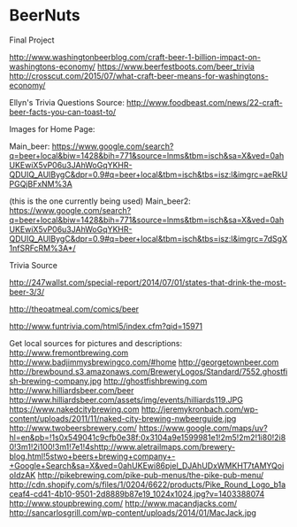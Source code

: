# BeerNuts
Final Project

http://www.washingtonbeerblog.com/craft-beer-1-billion-impact-on-washingtons-economy/
https://www.beerfestboots.com/beer_trivia
http://crosscut.com/2015/07/what-craft-beer-means-for-washingtons-economy/



Ellyn's Trivia Questions Source:
http://www.foodbeast.com/news/22-craft-beer-facts-you-can-toast-to/

Images for Home Page:

Main_beer:
https://www.google.com/search?q=beer+local&biw=1428&bih=771&source=lnms&tbm=isch&sa=X&ved=0ahUKEwiX5vP06u3JAhWoGqYKHR-QDUIQ_AUIBygC&dpr=0.9#q=beer+local&tbm=isch&tbs=isz:l&imgrc=aeRkUPGQjBFxNM%3A

(this is the one currently being used)
Main_beer2:
 https://www.google.com/search?q=beer+local&biw=1428&bih=771&source=lnms&tbm=isch&sa=X&ved=0ahUKEwiX5vP06u3JAhWoGqYKHR-QDUIQ_AUIBygC&dpr=0.9#q=beer+local&tbm=isch&tbs=isz:l&imgrc=7dSgX1nfSRFcRM%3A*/

Trivia Source


http://247wallst.com/special-report/2014/07/01/states-that-drink-the-most-beer-3/3/

http://theoatmeal.com/comics/beer

http://www.funtrivia.com/html5/index.cfm?qid=15971

Get local sources for pictures and descriptions:
http://www.fremontbrewing.com
http://www.badjimmysbrewingco.com/#home
http://georgetownbeer.com
http://brewbound.s3.amazonaws.com/BreweryLogos/Standard/7552.ghostfish-brewing-company.jpg
http://ghostfishbrewing.com
http://www.hilliardsbeer.com/beer
http://www.hilliardsbeer.com/assets/img/events/hilliards119.JPG
https://www.nakedcitybrewing.com
http://jeremykronbach.com/wp-content/uploads/2011/11/naked-city-brewing-nwbeerguide.jpg
http://www.twobeersbrewery.com/
https://www.google.com/maps/uv?hl=en&pb=!1s0x549041c9cfb0e38f:0x3104a9e1599981e1!2m5!2m2!1i80!2i80!3m1!2i100!3m1!7e1!4shttp://www.aletrailmaps.com/brewery-blog.html!5stwo+beers+brewing+company+-+Google+Search&sa=X&ved=0ahUKEwi86pjel_DJAhUDxWMKHT7tAMYQoioIdzAK
http://pikebrewing.com/pike-pub-menus/the-pike-pub-menu/
http://cdn.shopify.com/s/files/1/0204/6622/products/Pike_Round_Logo_b1aceaf4-cd41-4b10-9501-2d8889b87e19_1024x1024.jpg?v=1403388074
http://www.stoupbrewing.com/
http://www.macandjacks.com/
http://sancarlosgrill.com/wp-content/uploads/2014/01/MacJack.jpg
